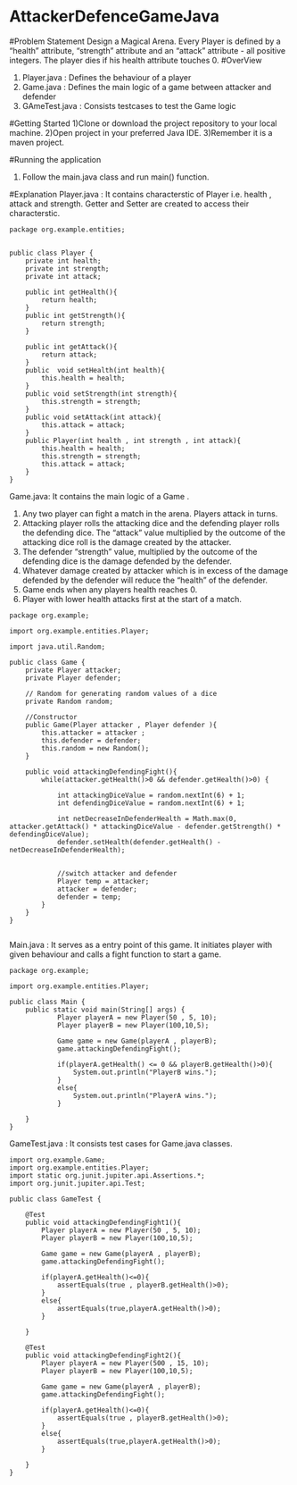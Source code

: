 ﻿# AttackerDefenceGameJava
#Problem Statement
Design a Magical Arena. Every Player is defined by a “health” attribute, “strength” attribute and an “attack” attribute - all positive integers. The player dies if his health attribute touches 0. 
#OverView 
1) Player.java : Defines the behaviour of a player
2) Game.java : Defines the main logic of a game between attacker and defender
3) GAmeTest.java : Consists testcases to test the Game logic

#Getting Started
1)Clone or download the project repository to your local machine.
2)Open project in your preferred Java IDE.
3)Remember it is a maven project.

#Running the application
1) Follow the main.java class and run main() function.

#Explanation 
Player.java : It contains characterstic of Player i.e. health , attack and strength. Getter and Setter are created to access their characterstic.
```
package org.example.entities;


public class Player {
    private int health;
    private int strength;
    private int attack;

    public int getHealth(){
        return health;
    }
    public int getStrength(){
        return strength;
    }

    public int getAttack(){
        return attack;
    }
    public  void setHealth(int health){
        this.health = health;
    }
    public void setStrength(int strength){
        this.strength = strength;
    }
    public void setAttack(int attack){
        this.attack = attack;
    }
    public Player(int health , int strength , int attack){
        this.health = health;
        this.strength = strength;
        this.attack = attack;
    }
}

```

Game.java: It contains the main logic of a Game .
1) Any two player can fight a match in the arena. Players attack in turns.
2) Attacking player rolls the attacking dice and the defending player rolls the defending dice. The “attack”  value multiplied by the outcome of the  attacking dice roll is the damage created by the attacker.
3) The defender “strength” value, multiplied by the outcome of the defending dice is the damage defended by the defender.
4) Whatever damage created by attacker which is in excess of the damage defended by the defender will reduce the “health” of the defender.
5) Game ends when any players health reaches 0.
6) Player with lower health attacks first at the start of a match.

```
package org.example;

import org.example.entities.Player;

import java.util.Random;

public class Game {
    private Player attacker;
    private Player defender;

    // Random for generating random values of a dice
    private Random random;

    //Constructor
    public Game(Player attacker , Player defender ){
        this.attacker = attacker ;
        this.defender = defender;
        this.random = new Random();
    }

    public void attackingDefendingFight(){
        while(attacker.getHealth()>0 && defender.getHealth()>0) {

            int attackingDiceValue = random.nextInt(6) + 1;
            int defendingDiceValue = random.nextInt(6) + 1;

            int netDecreaseInDefenderHealth = Math.max(0, attacker.getAttack() * attackingDiceValue - defender.getStrength() * defendingDiceValue);
            defender.setHealth(defender.getHealth() - netDecreaseInDefenderHealth);


            //switch attacker and defender
            Player temp = attacker;
            attacker = defender;
            defender = temp;
        }
    }
}


```
Main.java : It serves as a entry point of this game. It initiates player with given behaviour and calls a fight function to start a game.

```
package org.example;

import org.example.entities.Player;

public class Main {
    public static void main(String[] args) {
            Player playerA = new Player(50 , 5, 10);
            Player playerB = new Player(100,10,5);

            Game game = new Game(playerA , playerB);
            game.attackingDefendingFight();

            if(playerA.getHealth() <= 0 && playerB.getHealth()>0){
                System.out.println("PlayerB wins.");
            }
            else{
                System.out.println("PlayerA wins.");
            }

    }
}
```

GameTest.java : It consists test cases for Game.java classes.

```
import org.example.Game;
import org.example.entities.Player;
import static org.junit.jupiter.api.Assertions.*;
import org.junit.jupiter.api.Test;

public class GameTest {

    @Test
    public void attackingDefendingFight1(){
        Player playerA = new Player(50 , 5, 10);
        Player playerB = new Player(100,10,5);

        Game game = new Game(playerA , playerB);
        game.attackingDefendingFight();

        if(playerA.getHealth()<=0){
            assertEquals(true , playerB.getHealth()>0);
        }
        else{
            assertEquals(true,playerA.getHealth()>0);
        }

    }

    @Test
    public void attackingDefendingFight2(){
        Player playerA = new Player(500 , 15, 10);
        Player playerB = new Player(100,10,5);

        Game game = new Game(playerA , playerB);
        game.attackingDefendingFight();

        if(playerA.getHealth()<=0){
            assertEquals(true , playerB.getHealth()>0);
        }
        else{
            assertEquals(true,playerA.getHealth()>0);
        }

    }
}
```

